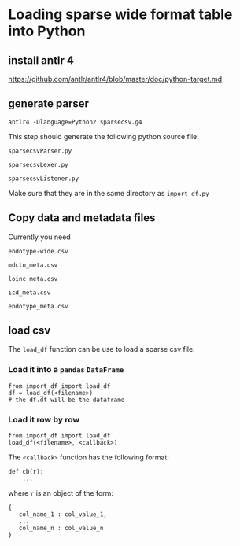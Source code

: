# Loading sparse wide format table into Python #

## install antlr 4 ##

https://github.com/antlr/antlr4/blob/master/doc/python-target.md

## generate parser ##

    antlr4 -Dlanguage=Python2 sparsecsv.g4

This step should generate the following python source file:

`sparsecsvParser.py`

`sparsecsvLexer.py`

`sparsecsvListener.py`

Make sure that they are in the same directory as `import_df.py`

## Copy data and metadata files ##

Currently you need

`endotype-wide.csv`

`mdctn_meta.csv`

`loinc_meta.csv`

`icd_meta.csv`

`endotype_meta.csv`

## load csv ##

The `load_df` function can be use to load a sparse csv file.

### Load it into a `pandas` `DataFrame` ###

```
from import_df import load_df
df = load_df(<filename>)
# the df.df will be the dataframe
```

### Load it row by row ###
```
from import_df import load_df
load_df(<filename>, <callback>)
```

The `<callback>` function has the following format:

```
def cb(r):
    ...
```

where `r` is an object of the form:

```
{
   col_name_1 : col_value_1,
   ...
   col_name_n : col_value_n
}
```

